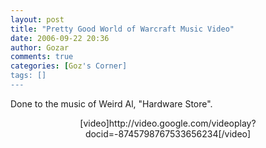 ```yaml
---
layout: post
title: "Pretty Good World of Warcraft Music Video"
date: 2006-09-22 20:36
author: Gozar
comments: true
categories: [Goz's Corner]
tags: []
---
```

Done to the music of Weird Al, "Hardware Store".
<p align="center">[video]http://video.google.com/videoplay?docid=-8745798767533656234[/video]</p>
